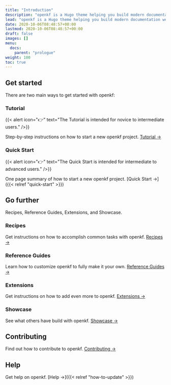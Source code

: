 ```yaml
---
title: "Introduction"
description: "openkf is a Hugo theme helping you build modern documentation websites that are secure, fast, and SEO-ready — by default."
lead: "openkf is a Hugo theme helping you build modern documentation websites that are secure, fast, and SEO-ready — by default."
date: 2020-10-06T08:48:57+00:00
lastmod: 2020-10-06T08:48:57+00:00
draft: false
images: []
menu:
  docs:
    parent: "prologue"
weight: 100
toc: true
---
```


## Get started

There are two main ways to get started with openkf:

### Tutorial

{{< alert icon="👉" text="The Tutorial is intended for novice to intermediate users." />}}

Step-by-step instructions on how to start a new openkf project. [Tutorial →](https://getopenkf.org/tutorial/introduction/)

### Quick Start

{{< alert icon="👉" text="The Quick Start is intended for intermediate to advanced users." />}}

One page summary of how to start a new openkf project. [Quick Start →]({{< relref "quick-start" >}})

## Go further

Recipes, Reference Guides, Extensions, and Showcase.

### Recipes

Get instructions on how to accomplish common tasks with openkf. [Recipes →](https://getopenkf.org/docs/recipes/project-configuration/)

### Reference Guides

Learn how to customize openkf to fully make it your own. [Reference Guides →](https://getopenkf.org/docs/reference-guides/security/)

### Extensions

Get instructions on how to add even more to openkf. [Extensions →](https://getopenkf.org/docs/extensions/breadcrumb-navigation/)

### Showcase

See what others have build with openkf. [Showcase →](https://getopenkf.org/showcase/electric-blocks/)

## Contributing

Find out how to contribute to openkf. [Contributing →](https://getopenkf.org/docs/contributing/how-to-contribute/)

## Help

Get help on openkf. [Help →]({{< relref "how-to-update" >}})
